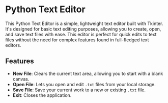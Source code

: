 # Python Text Editor

This Python Text Editor is a simple, lightweight text editor built with Tkinter. It's designed for basic text editing purposes, allowing you to create, open, and save text files with ease. This editor is perfect for quick edits to text files without the need for complex features found in full-fledged text editors.

## Features

- **New File**: Clears the current text area, allowing you to start with a blank canvas.
- **Open File**: Lets you open and edit `.txt` files from your local storage.
- **Save File**: Save your current work to a new or existing `.txt` file.
- **Exit**: Closes the application.